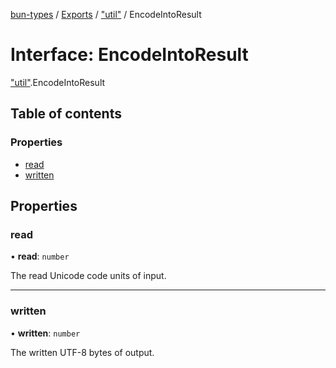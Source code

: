 [bun-types](https://github.com/oven-sh/bun-types/blob/master/api-docs/README.md) / [Exports](https://github.com/oven-sh/bun-types/blob/master/api-docs/modules.md) / ["util"](https://github.com/oven-sh/bun-types/blob/master/api-docs/modules/util_.md) / EncodeIntoResult

# Interface: EncodeIntoResult

["util"](https://github.com/oven-sh/bun-types/blob/master/api-docs/modules/util_.md).EncodeIntoResult

## Table of contents

### Properties

- [read](https://github.com/oven-sh/bun-types/blob/master/api-docs/interfaces/util_.EncodeIntoResult.md#read)
- [written](https://github.com/oven-sh/bun-types/blob/master/api-docs/interfaces/util_.EncodeIntoResult.md#written)

## Properties

### read

• **read**: `number`

The read Unicode code units of input.

___

### written

• **written**: `number`

The written UTF-8 bytes of output.

